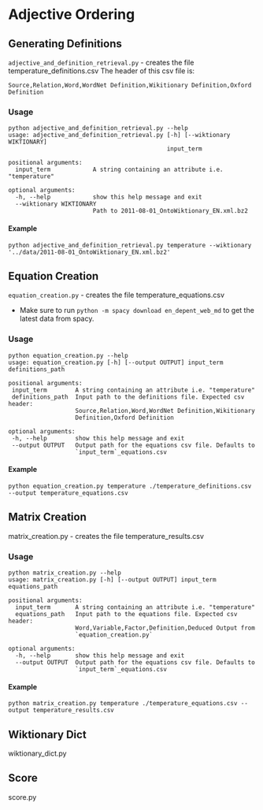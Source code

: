 # Adjective Ordering

## Generating Definitions

`adjective_and_definition_retrieval.py` - creates the file temperature_definitions.csv
The header of this csv file is:
```
Source,Relation,Word,WordNet Definition,Wikitionary Definition,Oxford Definition
```

### Usage
```
python adjective_and_definition_retrieval.py --help
usage: adjective_and_definition_retrieval.py [-h] [--wiktionary WIKTIONARY]
                                             input_term

positional arguments:
  input_term            A string containing an attribute i.e. "temperature"

optional arguments:
  -h, --help            show this help message and exit
  --wiktionary WIKTIONARY
                        Path to 2011-08-01_OntoWiktionary_EN.xml.bz2
```

#### Example
```                
python adjective_and_definition_retrieval.py temperature --wiktionary '../data/2011-08-01_OntoWiktionary_EN.xml.bz2'
```

## Equation Creation
`equation_creation.py` - creates the file temperature_equations.csv
  - Make sure to run `python -m spacy download en_depent_web_md` to get the latest data from spacy.

### Usage
```
python equation_creation.py --help
usage: equation_creation.py [-h] [--output OUTPUT] input_term definitions_path

positional arguments:
 input_term        A string containing an attribute i.e. "temperature"
 definitions_path  Input path to the definitions file. Expected csv header:
                   Source,Relation,Word,WordNet Definition,Wikitionary
                   Definition,Oxford Definition

optional arguments:
 -h, --help        show this help message and exit
 --output OUTPUT   Output path for the equations csv file. Defaults to
                   `input_term`_equations.csv
```

#### Example
```
python equation_creation.py temperature ./temperature_definitions.csv --output temperature_equations.csv
```

## Matrix Creation
matrix_creation.py - creates the file temperature_results.csv

### Usage
```
python matrix_creation.py --help
usage: matrix_creation.py [-h] [--output OUTPUT] input_term equations_path

positional arguments:
  input_term       A string containing an attribute i.e. "temperature"
  equations_path   Input path to the equations file. Expected csv header:
                   Word,Variable,Factor,Definition,Deduced Output from
                   `equation_creation.py`

optional arguments:
  -h, --help       show this help message and exit
  --output OUTPUT  Output path for the equations csv file. Defaults to
                   `input_term`_equations.csv
```

#### Example
```
python matrix_creation.py temperature ./temperature_equations.csv --output temperature_results.csv
```

## Wiktionary Dict
wiktionary_dict.py

## Score
score.py
